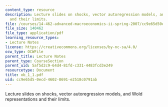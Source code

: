 ```yaml
---
content_type: resource
description: Lecture slides on shocks, vector autoregression models, and Wold representations
  and their limits.
file: /courses/14-462-advanced-macroeconomics-ii-spring-2007/cc9e65d50ecd46028691e2518c0791ab_ob_1_1.pdf
file_size: 140462
file_type: application/pdf
learning_resource_types:
- Lecture Notes
license: https://creativecommons.org/licenses/by-nc-sa/4.0/
ocw_type: OCWFile
parent_title: Lecture Notes
parent_type: CourseSection
parent_uid: 5af5d2c9-64d4-81fd-c331-4483fcd3e249
resourcetype: Document
title: ob_1_1.pdf
uid: cc9e65d5-0ecd-4602-8691-e2518c0791ab
---
```

Lecture slides on shocks, vector autoregression models, and Wold representations and their limits.